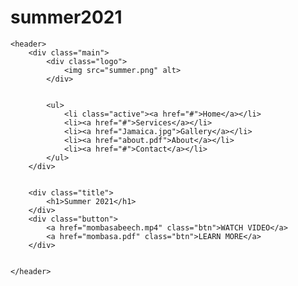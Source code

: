 # summer2021
<!DOCTYPE html>
<html lang="en">

<head>
    <meta charset="UTF-8">
    <meta name="viewport" content="width=device-width, initial-scale=1.0">
    <title>webstatic</title>
    <link rel="stylesheet" type="text/css" href="css/style.css">

</head>

<body>

    <header>
        <div class="main">
            <div class="logo">
                <img src="summer.png" alt>
            </div>


            <ul>
                <li class="active"><a href="#">Home</a></li>
                <li><a href="#">Services</a></li>
                <li><a href="Jamaica.jpg">Gallery</a></li>
                <li><a href="about.pdf">About</a></li>
                <li><a href="#">Contact</a></li>
            </ul>
        </div>


        <div class="title">
            <h1>Summer 2021</h1>
        </div>
        <div class="button">
            <a href="mombasabeech.mp4" class="btn">WATCH VIDEO</a>
            <a href="mombasa.pdf" class="btn">LEARN MORE</a>
        </div>


    </header>

</body>

</html>
